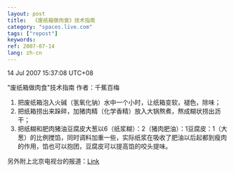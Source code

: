 ```yaml
---
layout: post
title:  《废纸箱做肉食》技术指南
category: "spaces.live.com"
tags: ["repost"]
keywords: 
ref: 2007-07-14
lang: zh-cn
---
```


14 Jul 2007 15:37:08 UTC+08

"废纸箱做肉食"技术指南
作者：千蕉百梅

1. 把废纸箱泡入火碱（氢氧化钠）水中一个小时，让纸箱变软，褪色，除味；
2. 把纸箱捞出来跺碎，加猪肉精（化学香精）放入大锅熬煮，熬成糊状捞出沥干；
3. 把纸糊和肥肉猪油豆腐皮大葱以6（纸浆糊）：2（猪肉肥油）：1豆腐皮：1（大葱）的比例搅馅，同时调料加重一些，实际纸浆在吸收了肥油以后起都到瘦肉的作用，馅也可以抱团，豆腐皮可以提高馅的咬头提味。
 

另外附上北京电视台的报道：[Link](http://finance.sina.com.cn/consume/puguangtai/20070708/20152450.shtml)

